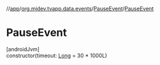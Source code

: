 //[app](../../../index.md)/[org.mjdev.tvapp.data.events](../index.md)/[PauseEvent](index.md)/[PauseEvent](-pause-event.md)

# PauseEvent

[androidJvm]\
constructor(timeout: [Long](https://kotlinlang.org/api/latest/jvm/stdlib/kotlin/-long/index.html) = 30 * 1000L)
